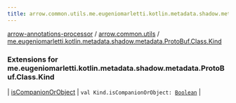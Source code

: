 ```yaml
---
title: arrow.common.utils.me.eugeniomarletti.kotlin.metadata.shadow.metadata.ProtoBuf.Class.Kind - arrow-annotations-processor
---
```


[arrow-annotations-processor](../../index.html) / [arrow.common.utils](../index.html) / [me.eugeniomarletti.kotlin.metadata.shadow.metadata.ProtoBuf.Class.Kind](./index.html)

### Extensions for me.eugeniomarletti.kotlin.metadata.shadow.metadata.ProtoBuf.Class.Kind

| [isCompanionOrObject](is-companion-or-object.html) | `val Kind.isCompanionOrObject: `[`Boolean`](https://kotlinlang.org/api/latest/jvm/stdlib/kotlin/-boolean/index.html) |

